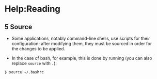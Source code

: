 # Help:Reading

## 5 Source

- Some applications, notably command-line shells, use scripts for their configuration: after modifying them, they must be sourced in order for the changes to be applied.

- In the case of bash, for example, this is done by running (you can also replace `source` with `.`):

```shell
$ source ~/.bashrc
```
